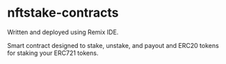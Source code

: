 # nftstake-contracts

Written and deployed using Remix IDE.

Smart contract designed to stake, unstake, and payout and ERC20 tokens for staking your ERC721 tokens.

